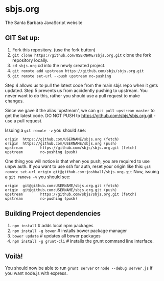 # sbjs.org


The Santa Barbara JavaScript website

## GIT Set up:

1. Fork this repository. (use the fork button)
2. `git clone https://github.com/USERNAME/sbjs.org.git` clone the fork repository locally.
3. `cd sbjs.org` cd into the newly created project.
4. `git remote add upstream https://github.com/sbjs/sbjs.org.git` 
5. `git remote set-url --push upstream no-pushing`

Step 4 allows us to pull the latest code from the main sbjs repo when it gets updated.
Step 5 prevents us from accidently pushing to upstream. You never want to do this, rather you
should use a pull request to make changes.

Since we gave it the alias 'upstream', we can `git pull upstream master` to get the latest code.
DO NOT PUSH to https://github.com/sbjs/sbjs.org.git - use a pull request.

Issuing a `git remote -v` you should see:

    origin  https://github.com/USERNAME/sbjs.org (fetch)
    origin  https://github.com/USERNAME/sbjs.org (push)
    upstream        https://github.com/sbjs/sbjs.org.git (fetch)
    upstream        no-pushing (push)

One thing you will notice is that when you push, you are required to use unpw auth. If you want to use ssh for auth,
reset your origin like this:
`git remote set-url origin git@github.com:joshball/sbjs.org.git`
Now, issuing a `git remove -v` you should see:

    origin  git@github.com:USERNAME/sbjs.org.git (fetch)
    origin  git@github.com:USERNAME/sbjs.org.git (push)
    upstream        https://github.com/sbjs/sbjs.org.git (fetch)
    upstream        no-pushing (push)

## Building Project dependencies

1. `npm install` # adds local npm packages
2. `npm install -g bower` # installs bower package manager
3. `bower update` # updates all bower packages
4. `npm install -g grunt-cli` # installs the grunt command line interface.

## Voilà!

You should now be able to run `grunt server` or `node --debug server.js` if you want node.js with express.
